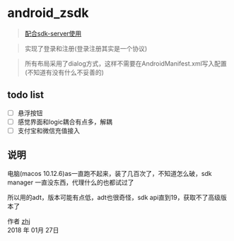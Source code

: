 # android_zsdk

>[配合sdk-server使用](https://github.com/zhjzjnb/sdkserver)

>实现了登录和注册(登录注册其实是一个协议)

>所有布局采用了dialog方式，这样不需要在AndroidManifest.xml写入配置(不知道有没有什么不妥善的)

## todo list

- [ ] 悬浮按钮
- [ ] 感觉界面和logic耦合有点多，解耦
- [ ] 支付宝和微信充值接入

## 说明
电脑(macos 10.12.6)as一直跑不起来，装了几百次了，不知道怎么破，sdk manager 一直没东西，代理什么的也都试过了

所以用的adt，版本可能有点低，adt也很奇怪，sdk api直到19，获取不了高级版本了


作者 [zhj](https://github.com/zhjzjnb)   
2018 年 01月 27日  
